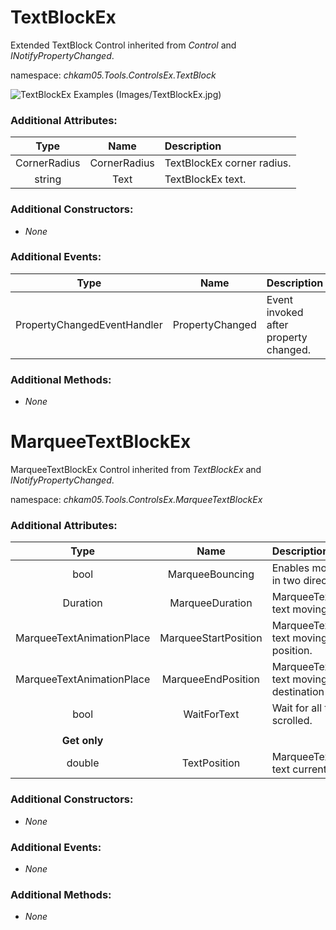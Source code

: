 # TextBlockEx
Extended TextBlock Control inherited from _Control_ and _INotifyPropertyChanged_.  

namespace: _chkam05.Tools.ControlsEx.TextBlock_  

![TextBlockEx Examples (Images/TextBlockEx.jpg)](../Images/TextBlockEx.jpg)  

### Additional Attributes:

| Type         | Name           | Description |
|:------------:|:--------------:|:------------|
| CornerRadius | CornerRadius   | TextBlockEx corner radius. |
| string       | Text           | TextBlockEx text. | 

### Additional Constructors: 

- _None_  

### Additional Events: 

| Type                        | Name             | Description                            |
|:---------------------------:|:----------------:|:---------------------------------------|
| PropertyChangedEventHandler | PropertyChanged  | Event invoked after property changed. |

### Additional Methods: 

- _None_  


# MarqueeTextBlockEx
MarqueeTextBlockEx Control inherited from _TextBlockEx_ and _INotifyPropertyChanged_.  

namespace: _chkam05.Tools.ControlsEx.MarqueeTextBlockEx_  

### Additional Attributes:

| Type                      | Name                 | Description |
|:-------------------------:|:--------------------:|:------------|
| bool                      | MarqueeBouncing      | Enables moving text in two directions. |
| Duration                  | MarqueeDuration      | MarqueeTextBlockEx text moving speed. | 
| MarqueeTextAnimationPlace | MarqueeStartPosition | MarqueeTextBlockEx text moving start position. | 
| MarqueeTextAnimationPlace | MarqueeEndPosition   | MarqueeTextBlockEx text moving destination position. | 
| bool                      | WaitForText          | Wait for all text to be scrolled. | 
|||
| **Get only**              ||
| double                    | TextPosition         | MarqueeTextBlockEx text current position. |

### Additional Constructors: 

- _None_  

### Additional Events: 

- _None_  

### Additional Methods: 

- _None_  
